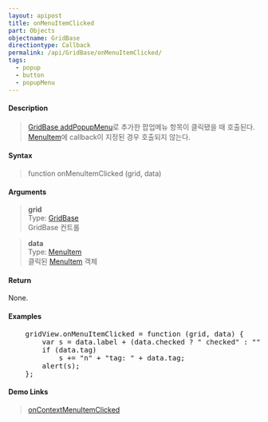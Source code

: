 ```yaml
---
layout: apipost
title: onMenuItemClicked
part: Objects
objectname: GridBase
directiontype: Callback
permalink: /api/GridBase/onMenuItemClicked/
tags:
  - popup
  - button
  - popupMenu
---
```



#### Description

> [GridBase addPopupMenu](/api/GridBase/addPopupMenu/)로 추가한 팝업메뉴 항목이 클릭됐을 때 호출된다.  
> [MenuItem](/api/types/MenuItem/)에 callback이 지정된 경우 호출되지 않는다.

#### Syntax

> function onMenuItemClicked (grid, data)  

#### Arguments

> **grid**  
> Type: [GridBase](/api/GridBase/)  
> GridBase 컨트롤  

> **data**  
> Type: [MenuItem](/api/types/MenuItem/)    
> 클릭된 [MenuItem](/api/types/MenuItem/) 객체    

#### Return

None.

#### Examples 

<pre class="prettyprint">
    gridView.onMenuItemClicked = function (grid, data) {
        var s = data.label + (data.checked ? " checked" : "");
        if (data.tag)
            s += "n" + "tag: " + data.tag;
        alert(s);
    };
</pre>

#### Demo Links
> [onContextMenuItemClicked](/api/GridBase/onContextMenuItemClicked)